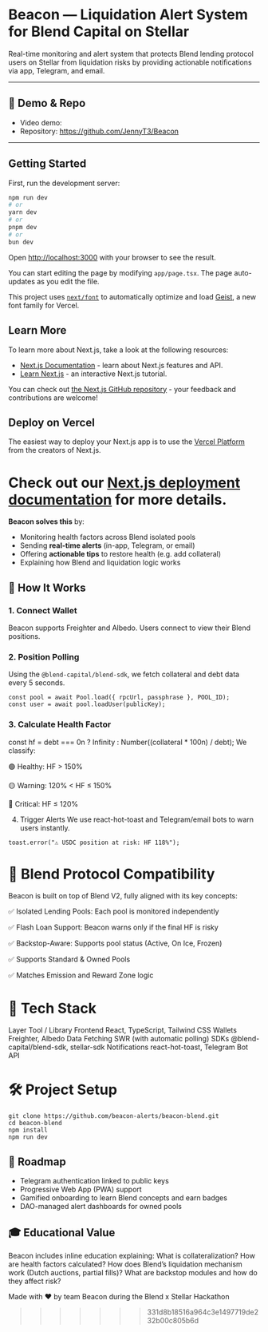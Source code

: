 # Beacon — Liquidation Alert System for Blend Capital on Stellar

Real-time monitoring and alert system that protects Blend lending protocol users on Stellar from liquidation risks by providing actionable notifications via app, Telegram, and email.

---

## 🎥 Demo & Repo

- Video demo: 
- Repository: https://github.com/JennyT3/Beacon

---
## Getting Started

First, run the development server:

```bash
npm run dev
# or
yarn dev
# or
pnpm dev
# or
bun dev
```

Open [http://localhost:3000](http://localhost:3000) with your browser to see the result.

You can start editing the page by modifying `app/page.tsx`. The page auto-updates as you edit the file.

This project uses [`next/font`](https://nextjs.org/docs/app/building-your-application/optimizing/fonts) to automatically optimize and load [Geist](https://vercel.com/font), a new font family for Vercel.

## Learn More

To learn more about Next.js, take a look at the following resources:

- [Next.js Documentation](https://nextjs.org/docs) - learn about Next.js features and API.
- [Learn Next.js](https://nextjs.org/learn) - an interactive Next.js tutorial.

You can check out [the Next.js GitHub repository](https://github.com/vercel/next.js) - your feedback and contributions are welcome!

## Deploy on Vercel

The easiest way to deploy your Next.js app is to use the [Vercel Platform](https://vercel.com/new?utm_medium=default-template&filter=next.js&utm_source=create-next-app&utm_campaign=create-next-app-readme) from the creators of Next.js.

Check out our [Next.js deployment documentation](https://nextjs.org/docs/app/building-your-application/deploying) for more details.
=======


**Beacon solves this** by:

- Monitoring health factors across Blend isolated pools
- Sending **real-time alerts** (in-app, Telegram, or email)
- Offering **actionable tips** to restore health (e.g. add collateral)
- Explaining how Blend and liquidation logic works


## 🧠 How It Works

### 1. Connect Wallet
Beacon supports Freighter and Albedo. Users connect to view their Blend positions.

### 2. Position Polling
Using the `@blend-capital/blend-sdk`, we fetch collateral and debt data every 5 seconds.

```
const pool = await Pool.load({ rpcUrl, passphrase }, POOL_ID);
const user = await pool.loadUser(publicKey);
```


###  3. Calculate Health Factor 

const hf = debt === 0n ? Infinity : Number((collateral * 100n) / debt);
We classify:

🟢 Healthy: HF > 150%

🟡 Warning: 120% < HF ≤ 150%

🔴 Critical: HF ≤ 120%

4. Trigger Alerts
We use react-hot-toast and Telegram/email bots to warn users instantly.

```
toast.error("⚠️ USDC position at risk: HF 118%");
```
# 🧱 Blend Protocol Compatibility
Beacon is built on top of Blend V2, fully aligned with its key concepts:

✅ Isolated Lending Pools: Each pool is monitored independently

✅ Flash Loan Support: Beacon warns only if the final HF is risky

✅ Backstop-Aware: Supports pool status (Active, On Ice, Frozen)

✅ Supports Standard & Owned Pools

✅ Matches Emission and Reward Zone logic



# 🧪 Tech Stack
Layer	Tool / Library
Frontend	React, TypeScript, Tailwind CSS
Wallets	Freighter, Albedo
Data Fetching	SWR (with automatic polling)
SDKs	@blend-capital/blend-sdk, stellar-sdk
Notifications	react-hot-toast, Telegram Bot API

# 🛠️ Project Setup
```
git clone https://github.com/beacon-alerts/beacon-blend.git
cd beacon-blend
npm install
npm run dev
```

## 🧩 Roadmap
- Telegram authentication linked to public keys
- Progressive Web App (PWA) support
- Gamified onboarding to learn Blend concepts and earn badges
- DAO-managed alert dashboards for owned pools


## 🎓 Educational Value
Beacon includes inline education explaining:
What is collateralization?
How are health factors calculated?
How does Blend’s liquidation mechanism work (Dutch auctions, partial fills)?
What are backstop modules and how do they affect risk?


Made with ❤️ by team Beacon during the Blend x Stellar Hackathon
>>>>>>> 331d8b18516a964c3e1497719de232b00c805b6d
